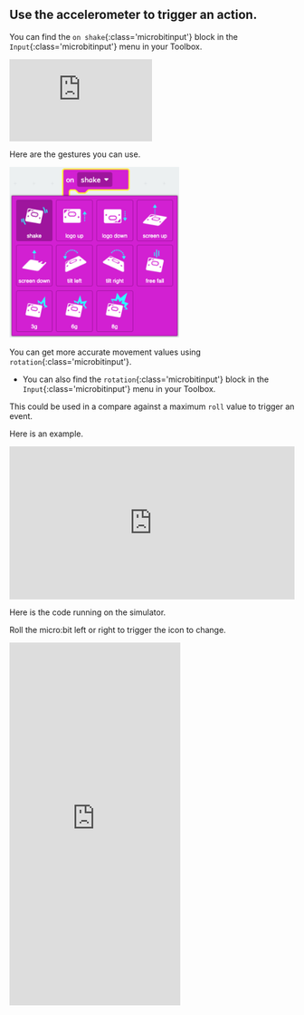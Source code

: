 ## Use the accelerometer to trigger an action.

You can find the `on shake`{:class='microbitinput'} block in the `Input`{:class='microbitinput'} menu in your Toolbox.

<div style="position:relative;height:calc(75px + 5em);width:100%;overflow:hidden;"><iframe style="position:relative;top:0;left:0;width:50%;height:100%;" src="https://makecode.microbit.org/---codeembed#pub:_Wff4v7MYXLrR" allowfullscreen="allowfullscreen" frameborder="0" sandbox="allow-scripts allow-same-origin"></iframe></div>

<p>

Here are the gestures you can use.
</p>

<img src="images/gestures.png" alt="The gestures menu showing eleven gestures to choose from" width="300"/>

You can get more accurate movement values using `rotation`{:class='microbitinput'}.

- You can also find the `rotation`{:class='microbitinput'} block in the `Input`{:class='microbitinput'} menu in your Toolbox.

This could be used in a compare against a maximum `roll` value to trigger an event.

Here is an example.

<div style="position:relative;height:calc(200px + 5em);width:100%;overflow:hidden;"><iframe style="position:relative;top:0;left:0;width:100%;height:100%;" src="https://makecode.microbit.org/---codeembed#pub:_gzvM5a8MgA4f" allowfullscreen="allowfullscreen" frameborder="0" sandbox="allow-scripts allow-same-origin"></iframe></div>

<p>

Here is the code running on the simulator.

Roll the micro:bit left or right to trigger the icon to change.
</p>
<div style="position:relative;height:0;padding-bottom:127%;overflow:hidden;"><iframe style="position:absolute;top:0;left:0;width:60%;height:100%;" src="https://makecode.microbit.org/---run?id=_gzvM5a8MgA4f" allowfullscreen="allowfullscreen" sandbox="allow-popups allow-forms allow-scripts allow-same-origin" frameborder="0"></iframe></div>
